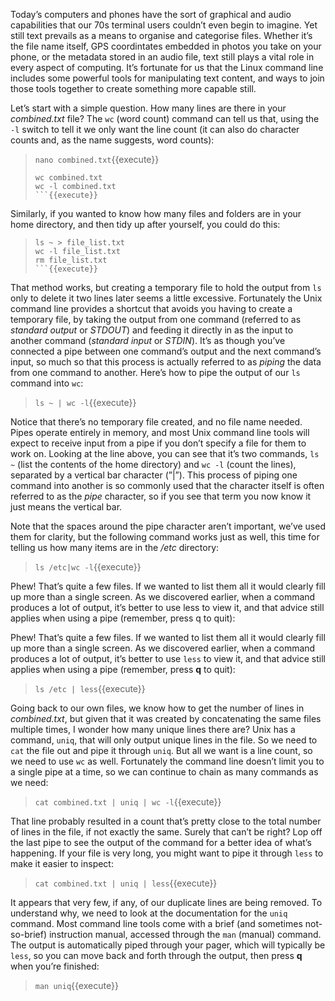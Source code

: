Today’s computers and phones have the sort of graphical and audio capabilities that our 70s terminal users couldn’t even begin to imagine. Yet still text prevails as a means to organise and categorise files. Whether it’s the file name itself, GPS coordintates embedded in photos you take on your phone, or the metadata stored in an audio file, text still plays a vital role in every aspect of computing. It’s fortunate for us that the Linux command line includes some powerful tools for manipulating text content, and ways to join those tools together to create something more capable still.

Let’s start with a simple question. How many lines are there in your _combined.txt_ file? The `wc` (word count) command can tell us that, using the `-l` switch to tell it we only want the line count (it can also do character counts and, as the name suggests, word counts):
> `nano combined.txt`{{execute}}
> ```
> wc combined.txt
> wc -l combined.txt
> ```{{execute}}

Similarly, if you wanted to know how many files and folders are in your home directory, and then tidy up after yourself, you could do this:
> ```
> ls ~ > file_list.txt
> wc -l file_list.txt
> rm file_list.txt
> ```{{execute}}

That method works, but creating a temporary file to hold the output from `ls` only to delete it two lines later seems a little excessive. Fortunately the Unix command line provides a shortcut that avoids you having to create a temporary file, by taking the output from one command (referred to as _standard output_ or _STDOUT_) and feeding it directly in as the input to another command (_standard input_ or _STDIN_). It’s as though you’ve connected a pipe between one command’s output and the next command’s input, so much so that this process is actually referred to as _piping_ the data from one command to another. Here’s how to pipe the output of our `ls` command into `wc`:
> `ls ~ | wc -l`{{execute}}

Notice that there’s no temporary file created, and no file name needed. Pipes operate entirely in memory, and most Unix command line tools will expect to receive input from a pipe if you don’t specify a file for them to work on. Looking at the line above, you can see that it’s two commands, `ls ~` (list the contents of the home directory) and `wc -l` (count the lines), separated by a vertical bar character (”|”). This process of piping one command into another is so commonly used that the character itself is often referred to as the _pipe_ character, so if you see that term you now know it just means the vertical bar.

Note that the spaces around the pipe character aren’t important, we’ve used them for clarity, but the following command works just as well, this time for telling us how many items are in the _/etc_ directory:
> `ls /etc|wc -l`{{execute}}

Phew! That’s quite a few files. If we wanted to list them all it would clearly fill up more than a single screen. As we discovered earlier, when a command produces a lot of output, it’s better to use less to view it, and that advice still applies when using a pipe (remember, press q to quit):

Phew! That’s quite a few files. If we wanted to list them all it would clearly fill up more than a single screen. As we discovered earlier, when a command produces a lot of output, it’s better to use `less` to view it, and that advice still applies when using a pipe (remember, press **q** to quit):
> `ls /etc | less`{{execute}}

Going back to our own files, we know how to get the number of lines in _combined.txt_, but given that it was created by concatenating the same files multiple times, I wonder how many unique lines there are? Unix has a command, `uniq`, that will only output unique lines in the file. So we need to `cat` the file out and pipe it through `uniq`. But all we want is a line count, so we need to use `wc` as well. Fortunately the command line doesn’t limit you to a single pipe at a time, so we can continue to chain as many commands as we need:
> `cat combined.txt | uniq | wc -l`{{execute}}

That line probably resulted in a count that’s pretty close to the total number of lines in the file, if not exactly the same. Surely that can’t be right? Lop off the last pipe to see the output of the command for a better idea of what’s happening. If your file is very long, you might want to pipe it through `less` to make it easier to inspect:
> `cat combined.txt | uniq | less`{{execute}}

It appears that very few, if any, of our duplicate lines are being removed. To understand why, we need to look at the documentation for the `uniq` command. Most command line tools come with a brief (and sometimes not-so-brief) instruction manual, accessed through the `man` (manual) command. The output is automatically piped through your pager, which will typically be `less`, so you can move back and forth through the output, then press **q** when you’re finished:
> `man uniq`{{execute}}





